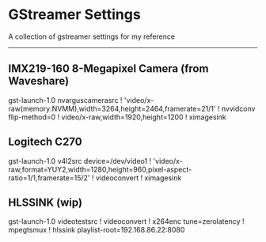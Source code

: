 
# GStreamer Settings

A collection of gstreamer settings for my reference

---

## IMX219-160 8-Megapixel Camera (from Waveshare)

gst-launch-1.0 nvarguscamerasrc ! 'video/x-raw(memory:NVMM),width=3264,height=2464,framerate=21/1' ! nvvidconv flip-method=0 ! video/x-raw,width=1920,height=1200 ! ximagesink

## Logitech C270
gst-launch-1.0 v4l2src device=/dev/video1 ! 'video/x-raw,format=YUY2,width=1280,height=960,pixel-aspect-ratio=1/1,framerate=15/2' ! videoconvert ! ximagesink

## HLSSINK (wip)
gst-launch-1.0 videotestsrc ! videoconvert ! x264enc tune=zerolatency ! mpegtsmux ! hlssink playlist-root=192.168.86.22:8080
